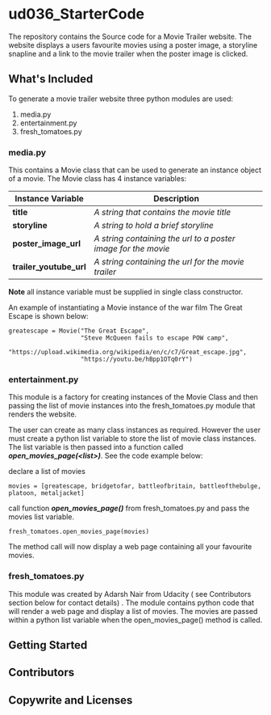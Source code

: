 # ud036_StarterCode
The repository contains the Source code for a Movie Trailer website. The website displays a users favourite movies using a poster image, a storyline snapline and a link to the movie trailer when the poster image is clicked.

## What's Included

To generate a movie trailer website three python modules are used:

1. media.py
2. entertainment.py
3. fresh_tomatoes.py

### media.py
This contains a Movie class that can be used to generate an instance object of a movie. The Movie class has 4 instance variables:

| Instance Variable | Description |
| ----------------- | ----------- |
| **title**| *A string that contains the movie title*|
|**storyline**| *A string to hold a brief storyline*|
|**poster_image_url**| *A string containing the url to a poster image for the movie*|
|**trailer_youtube_url**| *A string containing the url for the movie trailer*|
    
**Note** all instance variable must be supplied in single class constructor. 

An example of instantiating a Movie instance of the war film The Great Escape is shown below:
```
greatescape = Movie("The Great Escape", 
                    "Steve McQueen fails to escape POW camp",
                    "https://upload.wikimedia.org/wikipedia/en/c/c7/Great_escape.jpg",
                    "https://youtu.be/hBpp1OTq0rY")
 ```

### entertainment.py

This module is a factory for creating instances of the Movie Class and then passing the list of movie instances into the fresh_tomatoes.py module that renders the website.

The user can create as many class instances as required. However the user must create a python list variable to store the list of movie class instances. The list variable is then passed into a function called **_open_movies_page(\<list\>)_**. See the code example below:

declare a list of movies
```
movies = [greatescape, bridgetofar, battleofbritain, battleofthebulge, platoon, metaljacket]

```

call function **_open_movies_page()_** from fresh_tomatoes.py and pass the movies list variable.
```
fresh_tomatoes.open_movies_page(movies)

```

The method call will now display a web page containing all your favourite movies.

### fresh_tomatoes.py
This module was created by Adarsh Nair from Udacity ( see Contributors section below for contact details) . The module contains python code that will render a web page and display a list of movies. The movies are passed within a python list variable when the open_movies_page() method is called.



## Getting Started

## Contributors

## Copywrite and Licenses
